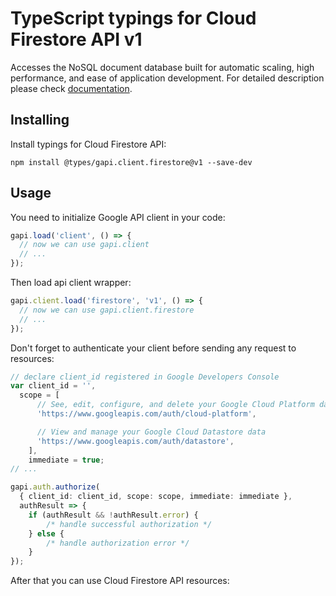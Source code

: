 # TypeScript typings for Cloud Firestore API v1

Accesses the NoSQL document database built for automatic scaling, high performance, and ease of application development. 
For detailed description please check [documentation](https://cloud.google.com/firestore).

## Installing

Install typings for Cloud Firestore API:

```
npm install @types/gapi.client.firestore@v1 --save-dev
```

## Usage

You need to initialize Google API client in your code:

```typescript
gapi.load('client', () => {
  // now we can use gapi.client
  // ...
});
```

Then load api client wrapper:

```typescript
gapi.client.load('firestore', 'v1', () => {
  // now we can use gapi.client.firestore
  // ...
});
```

Don't forget to authenticate your client before sending any request to resources:

```typescript
// declare client_id registered in Google Developers Console
var client_id = '',
  scope = [ 
      // See, edit, configure, and delete your Google Cloud Platform data
      'https://www.googleapis.com/auth/cloud-platform',

      // View and manage your Google Cloud Datastore data
      'https://www.googleapis.com/auth/datastore',
    ],
    immediate = true;
// ...

gapi.auth.authorize(
  { client_id: client_id, scope: scope, immediate: immediate },
  authResult => {
    if (authResult && !authResult.error) {
        /* handle successful authorization */
    } else {
        /* handle authorization error */
    }
});
```

After that you can use Cloud Firestore API resources:

```typescript
```

